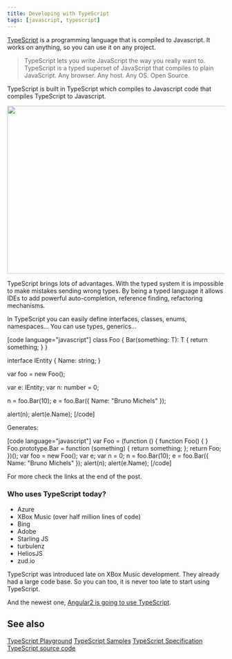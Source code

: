 ```yaml
---
title: Developing with TypeScript
tags: [javascript, typescript]
---
```


<a href="http://www.typescriptlang.org/" target="_blank">TypeScript</a> is a programming language that is compiled to Javascript. It works on anything, so you can use it on any project.
<blockquote>TypeScript lets you write JavaScript the way you really want to.
TypeScript is a typed superset of JavaScript that compiles to plain JavaScript.
Any browser. Any host. Any OS. Open Source.</blockquote>
<!--more-->

TypeScript is built in TypeScript which compiles to Javascript code that compiles TypeScript to Javascript.

<img class="alignnone" src="http://images4.fanpop.com/image/photos/17900000/Leonardo-DiCaprio-as-Dom-Cobb-in-Inception-leonardo-dicaprio-17976642-1364-768.jpg" alt="" width="689" height="388" />

TypeScript brings lots of advantages. With the typed system it is impossible to make mistakes sending wrong types. By being a typed language it allows IDEs to add powerful auto-completion, reference finding, refactoring mechanisms.

In TypeScript you can easily define interfaces, classes, enums, namespaces... You can use types, generics...

[code language="javascript"]
class Foo
{
    Bar<T>(something: T): T
    {
        return something;
    }
}

interface IEntity
{
    Name: string;
}

var foo = new Foo();

var e: IEntity;
var n: number = 0;

n = foo.Bar(10);
e = foo.Bar({ Name: "Bruno Michels" });

alert(n);
alert(e.Name);
[/code]

Generates:

[code language="javascript"]
var Foo = (function () {
    function Foo() {
    }
    Foo.prototype.Bar = function (something) {
        return something;
    };
    return Foo;
})();
var foo = new Foo();
var e;
var n = 0;
n = foo.Bar(10);
e = foo.Bar({ Name: "Bruno Michels" });
alert(n);
alert(e.Name);
[/code]

For more check the links at the end of the post.

<h3>Who uses TypeScript today?</h3>

<ul>
<li>Azure</li>
<li>XBox Music (over half million lines of code)</li>
<li>Bing</li>
<li>Adobe</li>
<li>Starling JS</li>
<li>turbulenz</li>
<li>HeliosJS</li>
<li>zud.io</li>
</ul>

TypeScript was introduced late on XBox Music development. They already had a large code base. So you can too, it is never too late to start using TypeScript.

And the newest one, <a href="http://blogs.msdn.com/b/typescript/archive/2015/03/05/angular-2-0-built-on-typescript.aspx" target="_blank">Angular2 is going to use TypeScript</a>.

<h2>See also</h2>

<a href="http://www.typescriptlang.org/Playground/#tut=ex5" target="_blank">TypeScript Playground</a>
<a href="http://www.typescriptlang.org/Samples" target="_blank">TypeScript Samples</a>
<a href="http://www.typescriptlang.org/Content/TypeScript%20Language%20Specification.pdf" target="_blank">TypeScript Specification</a>
<a href="https://github.com/Microsoft/TypeScript" target="_blank">TypeScript source code</a>
